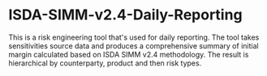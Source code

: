 # ISDA-SIMM-v2.4-Daily-Reporting
This is a risk engineering tool that's used for daily reporting. The tool takes sensitivities source data and produces a comprehensive summary of initial margin calculated based on ISDA SIMM v2.4 methodology. The result is hierarchical by counterparty, product and then risk types.
